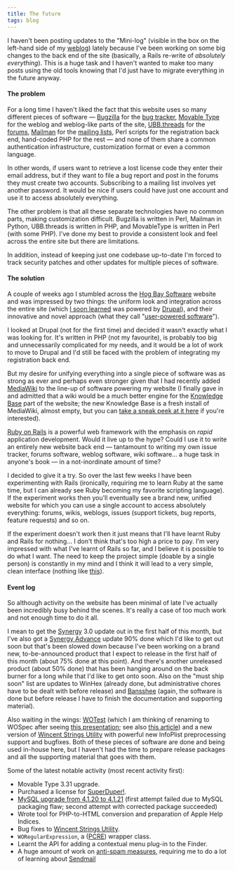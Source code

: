 ```yaml
---
title: The future
tags: blog
---
```


I haven't been posting updates to the "Mini-log" (visible in the box on the left-hand side of my [weblog](http://colaiuta.net/)) lately because I've been working on some big changes to the back end of the site (basically, a Rails re-write of *absolutely everything*). This is a huge task and I haven't wanted to make too many posts using the old tools knowing that I'd just have to migrate everything in the future anyway.





#### The problem

For a long time I haven't liked the fact that this website uses so many different pieces of software — [Bugzilla](http://www.bugzilla.org/) for the [bug tracker](http://bugs.wincent.com/), [Movable Type](http://www.sixapart.com/movabletype/) for the weblog and weblog-like parts of the site, [UBB.threads](http://www.ubbcentral.com/) for the [forums](http://forums.wincent.com/), [Mailman](http://www.gnu.org/software/mailman/index.html) for the [mailing lists](http://lists.wincent.com/), Perl scripts for the registration back end, hand-coded PHP for the rest — and none of them share a common authentication infrastructure, customization format or even a common language.

In other words, if users want to retrieve a lost license code they enter their email address, but if they want to file a bug report and post in the forums they must create two accounts. Subscribing to a mailing list involves yet another password. It would be nice if users could have just one account and use it to access absolutely everything.

The other problem is that all these separate technologies have no common parts, making customization difficult. Bugzilla is written in Perl, Mailman in Python, UBB.threads is written in PHP, and MovableType is written in Perl (with some PHP). I've done my best to provide a consistent look and feel across the entire site but there are limitations.

In addition, instead of keeping just one codebase up-to-date I'm forced to track security patches and other updates for multiple pieces of software.

#### The solution

A couple of weeks ago I stumbled across the [Hog Bay Software](http://hogbaysoftware.com/) website and was impressed by two things: the uniform look and integration across the entire site (which [I soon learned](http://www.hogbaysoftware.com/node/1413) was powered by [Drupal](http://www.drupal.org/)), and their innovative and novel approach (what they call "[user-powered software](http://www.hogbaysoftware.com/node/75)").

I looked at Drupal (not for the first time) and decided it wasn't exactly what I was looking for. It's written in PHP (not my favourite), is probably too big and unnecessarily complicated for my needs, and it would be a lot of work to move to Drupal and I'd still be faced with the problem of integrating my registration back end.

But my desire for unifying everything into a single piece of software was as strong as ever and perhaps even stronger given that I had recently added [MediaWiki](http://www.mediawiki.org/) to the line-up of software powering my website (I finally gave in and admitted that a wiki would be a much better engine for the [Knowledge Base](http://www.wincent.com/a/knowledge-base/) part of the website; the new Knowledge Base is a fresh install of MediaWiki, almost empty, but you can [take a sneak peek at it here](http://www.wincent.com/knowledge-base/) if you're interested).

[Ruby on Rails](http://www.rubyonrails.org/) is a powerful web framework with the emphasis on *rapid* application development. Would it live up to the hype? Could I use it to write an entirely new website back end — tantamount to writing my own issue tracker, forums software, weblog software, wiki software... a huge task in anyone's book — in a not-inordinate amount of time?

I decided to give it a try. So over the last few weeks I have been experimenting with Rails (ironically, requiring me to learn Ruby at the same time, but I can already see Ruby becoming my favorite scripting language). If the experiment works then you'll eventually see a brand new, unified website for which you can use a single account to access absolutely everything: forums, wikis, weblogs, issues (support tickets, bug reports, feature requests) and so on.

If the experiment doesn't work then it just means that I'll have learnt Ruby and Rails for nothing... I don't think that's too high a price to pay. I'm very impressed with what I've learnt of Rails so far, and I believe it is possible to do what I want. The need to keep the project simple (doable by a single person) is constantly in my mind and I think it will lead to a very simple, clean interface (nothing like [this](http://www.wincent.com/a/support/bugs/query.cgi?format=advanced)).

#### Event log

So although activity on the website has been minimal of late I've actually been incredibly busy behind the scenes. It's really a case of too much work and not enough time to do it all.

I mean to get the [Synergy](http://synergy.wincent.com/) 3.0 update out in the first half of this month, but I've also got a [Synergy Advance](http://www.wincent.com/a/products/synergy-advance/) update 90% done which I'd like to get out soon but that's been slowed down because I've been working on a brand new, to-be-announced product that I expect to release in the first half of this month (about 75% done at this point). And there's another unreleased product (about 50% done) that has been hanging around on the back burner for a long while that I'd like to get onto soon. Also on the "must ship soon" list are updates to WinHex (already done, but administrative chores have to be dealt with before release) and [Bansshee](http://www.wincent.com/a/products/bansshee/) (again, the software is done but before release I have to finish the documentation and supporting material).

Also waiting in the wings: [WOTest](http://test.wincent.com/) (which I am thinking of renaming to WOSpec after seeing [this presentation](http://video.google.com/videoplay?docid=8135690990081075324); see also [this article](http://blog.daveastels.com/files/BDD_Intro.pdf)) and a new version of [Wincent Strings Utility](http://strings.wincent.com/) with powerful new InfoPlist preprocessing support and bugfixes. Both of these pieces of software are done and being used in-house here, but I haven't had the time to prepare release packages and all the supporting material that goes with them.

Some of the latest notable activity (most recent activity first):

-   Movable Type 3.31 upgrade.
-   Purchased a license for [SuperDuper!](http://www.shirt-pocket.com/SuperDuper/SuperDuperDescription.html).
-   [MySQL upgrade from 4.1.20 to 4.1.21](http://www.wincent.com/knowledge-base/Upgrading_from_MySQL_4.1.20_to_4.1.21_on_Red_Hat_Enterprise_Linux) (first attempt failed due to MySQL packaging flaw; second attempt with corrected package succeeded)
-   Wrote tool for PHP-to-HTML conversion and preparation of Apple Help Indices.
-   Bug fixes to [Wincent Strings Utility](http://strings.wincent.com/).
-   `WORegularExpression`, a ([PCRE](http://www.pcre.org/)) wrapper class.
-   Learnt the API for adding a contextual menu plug-in to the Finder.
-   A huge amount of work on [anti-spam measures](http://www.wincent.com/knowledge-base/Combating_spam), requiring me to do a lot of learning about [Sendmail](http://www.wincent.com/a/kb/index.php?title=Special:Search&ns0=1&redirs=0&searchx=1&search=Sendmail&limit=500&offset=0)
